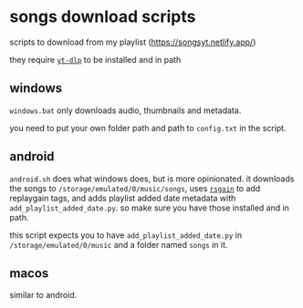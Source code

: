 # songs download scripts

scripts to download from my playlist (<https://songsyt.netlify.app/>)

they require [`yt-dlp`](https://github.com/yt-dlp/yt-dlp) to be installed and in path

## windows

`windows.bat` only downloads audio, thumbnails and metadata.

you need to put your own folder path and path to `config.txt` in the script.

## android

`android.sh` does what windows does, but is more opinionated. it downloads the songs to `/storage/emulated/0/music/songs`, uses [`rsgain`](https://github.com/complexlogic/rsgain) to add replaygain tags, and adds playlist added date metadata with `add_playlist_added_date.py`. so make sure you have those installed and in path.

this script expects you to have `add_playlist_added_date.py` in `/storage/emulated/0/music` and a folder named `songs` in it.

## macos

similar to android.

